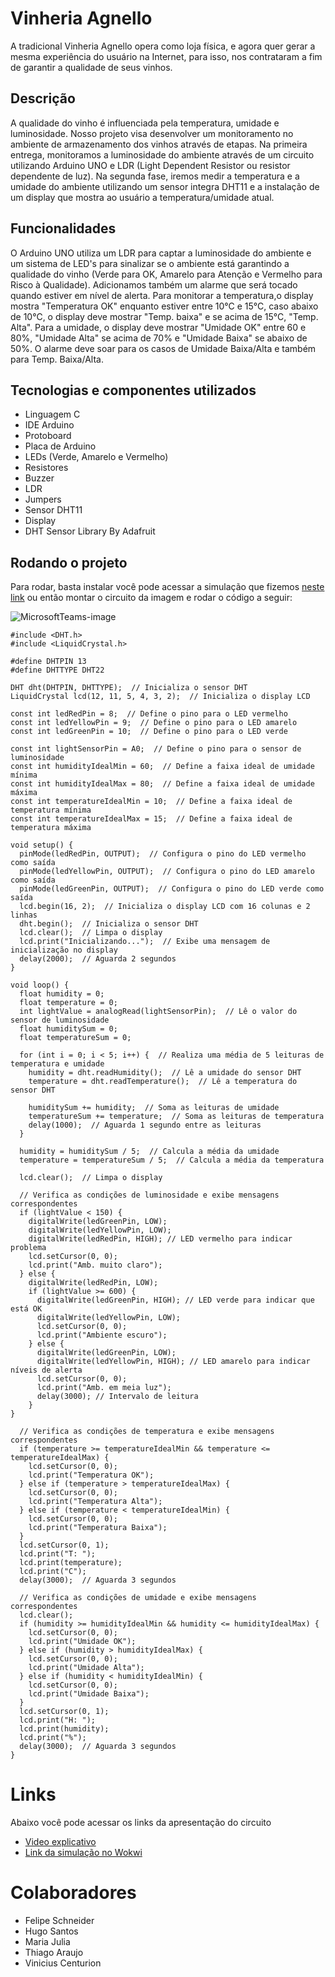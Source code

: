 # Vinheria Agnello

A tradicional Vinheria Agnello opera como loja física, e agora quer gerar a mesma experiência do usuário na Internet, para isso, nos contrataram a fim de garantir a qualidade de seus vinhos.

## Descrição

A qualidade do vinho é influenciada pela temperatura, umidade e luminosidade. Nosso projeto visa desenvolver um monitoramento no ambiente de armazenamento dos vinhos através de etapas. Na primeira entrega, monitoramos a luminosidade do ambiente através de um circuito utilizando Arduino UNO e LDR (Light Dependent Resistor ou resistor dependente de luz).
Na segunda fase, iremos medir a temperatura e a umidade do ambiente utilizando um sensor integra DHT11 e a instalação de um display que mostra ao usuário a temperatura/umidade atual.


## Funcionalidades

O Arduino UNO utiliza um LDR para captar a luminosidade do ambiente e um sistema de LED's para sinalizar se o ambiente está garantindo a qualidade do vinho (Verde para OK, Amarelo para Atenção e Vermelho para Risco à Qualidade). Adicionamos também um alarme que será tocado quando estiver em nível de alerta.
Para monitorar a temperatura,o display mostra "Temperatura OK" enquanto estiver entre 10°C e 15°C, caso abaixo de 10°C, o display deve mostrar "Temp. baixa" e se acima de 15°C, "Temp. Alta". Para a umidade, o display deve mostrar "Umidade OK" entre 60 e 80%, "Umidade Alta" se acima de 70% e "Umidade Baixa" se abaixo de 50%. O alarme deve soar para os casos de Umidade Baixa/Alta e também para Temp. Baixa/Alta.



## Tecnologias e componentes utilizados

- Linguagem C
- IDE Arduino
- Protoboard
- Placa de Arduino
- LEDs (Verde, Amarelo e Vermelho)
- Resistores
- Buzzer
- LDR
- Jumpers
- Sensor DHT11
- Display
- DHT Sensor Library By Adafruit

## Rodando o projeto

Para rodar, basta instalar você pode acessar a simulação que fizemos [neste link](https://wokwi.com/projects/378787494974960641) ou então montar o circuito da imagem e rodar o código a seguir:

![MicrosoftTeams-image](https://github.com/felpschneider/vinheria-agnello/assets/89404927/8b1ffbeb-e785-4b10-92ac-4e6b7521da7e)

```
#include <DHT.h>
#include <LiquidCrystal.h>
 
#define DHTPIN 13
#define DHTTYPE DHT22
 
DHT dht(DHTPIN, DHTTYPE);  // Inicializa o sensor DHT
LiquidCrystal lcd(12, 11, 5, 4, 3, 2);  // Inicializa o display LCD
 
const int ledRedPin = 8;  // Define o pino para o LED vermelho
const int ledYellowPin = 9;  // Define o pino para o LED amarelo
const int ledGreenPin = 10;  // Define o pino para o LED verde
 
const int lightSensorPin = A0;  // Define o pino para o sensor de luminosidade
const int humidityIdealMin = 60;  // Define a faixa ideal de umidade mínima
const int humidityIdealMax = 80;  // Define a faixa ideal de umidade máxima
const int temperatureIdealMin = 10;  // Define a faixa ideal de temperatura mínima
const int temperatureIdealMax = 15;  // Define a faixa ideal de temperatura máxima
 
void setup() {
  pinMode(ledRedPin, OUTPUT);  // Configura o pino do LED vermelho como saída
  pinMode(ledYellowPin, OUTPUT);  // Configura o pino do LED amarelo como saída
  pinMode(ledGreenPin, OUTPUT);  // Configura o pino do LED verde como saída
  lcd.begin(16, 2);  // Inicializa o display LCD com 16 colunas e 2 linhas
  dht.begin();  // Inicializa o sensor DHT
  lcd.clear();  // Limpa o display
  lcd.print("Inicializando...");  // Exibe uma mensagem de inicialização no display
  delay(2000);  // Aguarda 2 segundos
}
 
void loop() {
  float humidity = 0;
  float temperature = 0;
  int lightValue = analogRead(lightSensorPin);  // Lê o valor do sensor de luminosidade
  float humiditySum = 0;
  float temperatureSum = 0;
 
  for (int i = 0; i < 5; i++) {  // Realiza uma média de 5 leituras de temperatura e umidade
    humidity = dht.readHumidity();  // Lê a umidade do sensor DHT
    temperature = dht.readTemperature();  // Lê a temperatura do sensor DHT
 
    humiditySum += humidity;  // Soma as leituras de umidade
    temperatureSum += temperature;  // Soma as leituras de temperatura
    delay(1000);  // Aguarda 1 segundo entre as leituras
  }
 
  humidity = humiditySum / 5;  // Calcula a média da umidade
  temperature = temperatureSum / 5;  // Calcula a média da temperatura
 
  lcd.clear();  // Limpa o display
 
  // Verifica as condições de luminosidade e exibe mensagens correspondentes
  if (lightValue < 150) {
    digitalWrite(ledGreenPin, LOW);
    digitalWrite(ledYellowPin, LOW);
    digitalWrite(ledRedPin, HIGH); // LED vermelho para indicar problema
    lcd.setCursor(0, 0);
    lcd.print("Amb. muito claro");
  } else {
    digitalWrite(ledRedPin, LOW);
    if (lightValue >= 600) {
      digitalWrite(ledGreenPin, HIGH); // LED verde para indicar que está OK
      digitalWrite(ledYellowPin, LOW);
      lcd.setCursor(0, 0);
      lcd.print("Ambiente escuro");
    } else {
      digitalWrite(ledGreenPin, LOW);
      digitalWrite(ledYellowPin, HIGH); // LED amarelo para indicar níveis de alerta
      lcd.setCursor(0, 0);
      lcd.print("Amb. em meia luz");
      delay(3000); // Intervalo de leitura
    }
}
 
  // Verifica as condições de temperatura e exibe mensagens correspondentes
  if (temperature >= temperatureIdealMin && temperature <= temperatureIdealMax) {
    lcd.setCursor(0, 0);
    lcd.print("Temperatura OK");
  } else if (temperature > temperatureIdealMax) {
    lcd.setCursor(0, 0);
    lcd.print("Temperatura Alta");
  } else if (temperature < temperatureIdealMin) {
    lcd.setCursor(0, 0);
    lcd.print("Temperatura Baixa");
  }
  lcd.setCursor(0, 1);
  lcd.print("T: ");
  lcd.print(temperature);
  lcd.print("C");
  delay(3000);  // Aguarda 3 segundos
 
  // Verifica as condições de umidade e exibe mensagens correspondentes
  lcd.clear();
  if (humidity >= humidityIdealMin && humidity <= humidityIdealMax) {
    lcd.setCursor(0, 0);
    lcd.print("Umidade OK");
  } else if (humidity > humidityIdealMax) {
    lcd.setCursor(0, 0);
    lcd.print("Umidade Alta");
  } else if (humidity < humidityIdealMin) {
    lcd.setCursor(0, 0);
    lcd.print("Umidade Baixa");
  }
  lcd.setCursor(0, 1);
  lcd.print("H: ");
  lcd.print(humidity);
  lcd.print("%");
  delay(3000);  // Aguarda 3 segundos
}

```
# Links
Abaixo você pode acessar os links da apresentação do circuito
- [Video explicativo](https://youtu.be/T2frcA8sxnw?si=vxwQjn2FKPDpRfYJ)
- [Link da simulação no Wokwi](https://wokwi.com/projects/378787494974960641)

# Colaboradores
- Felipe Schneider
- Hugo Santos
- Maria Julia
- Thiago Araujo
- Vinicius Centurion
